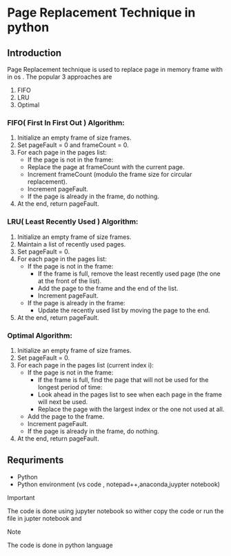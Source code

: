 # Page Replacement Technique in python

## Introduction

Page Replacement technique is used to replace page in memory frame with in os .
The popular 3 approaches are

1. FIFO
2. LRU
3. Optimal

### FIFO( First In First Out ) Algorithm:

1. Initialize an empty frame of size frames.
2. Set pageFault = 0 and frameCount = 0.
3. For each page in the pages list:
   - If the page is not in the frame:
   - Replace the page at frameCount with the current page.
   - Increment frameCount (modulo the frame size for circular replacement).
   - Increment pageFault.
   - If the page is already in the frame, do nothing.
4. At the end, return pageFault.

### LRU( Least Recently Used ) Algorithm:

1. Initialize an empty frame of size frames.
2. Maintain a list of recently used pages.
3. Set pageFault = 0.
4. For each page in the pages list:
   - If the page is not in the frame:
     - If the frame is full, remove the least recently used page (the one at the front of the list).
     - Add the page to the frame and the end of the list.
     - Increment pageFault.
   - If the page is already in the frame:
     - Update the recently used list by moving the page to the end.
5. At the end, return pageFault.

### Optimal Algorithm:

1. Initialize an empty frame of size frames.
2. Set pageFault = 0.
3. For each page in the pages list (current index i):
   - If the page is not in the frame:
     - If the frame is full, find the page that will not be used for the longest period of time:
     - Look ahead in the pages list to see when each page in the frame will next be used.
     - Replace the page with the largest index or the one not used at all.
   - Add the page to the frame.
   - Increment pageFault.
   - If the page is already in the frame, do nothing.
4. At the end, return pageFault.

## Requriments 
- Python
- Python environment (vs code , notepad++,anaconda,juypter notebook)

> [!IMPORTANT]
> The code is done using jupyter notebook so wither copy the code or run the file in jupter notebook and

>[!Note] 
> The code is done in python language 
